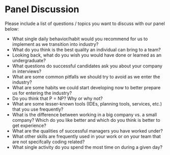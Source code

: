# Panel Discussion

Please include a list of questions / topics you want to discuss with our panel below:

* What single daily behavior/habit would you recommend for us to implement as we transition into industry?
* What do you think is the best quality an individual can bring to a team?
* Looking back, what do you wish you would have done or learned as an undergraduate?
* What questions do successful candidates ask you about your company in interviews?
* What are some common pitfalls we should try to avoid as we enter the industry?
* What are some habits we could start developing now to better prepare us for entering the industry?
* Do you think that P = NP? Why or why not?
* What are some lesser-known tools (IDEs, planning tools, services, etc.) that you use frequently?
* What is the difference between working in a big company vs. a small company? Which do you like better and which do you think is better to get experience?
* What are the qualities of successful managers you have worked under?
* What other skills are frequently used in your work or on your team that are not specifcally coding related?
* What single activity do you spend the most time on during a given day?
